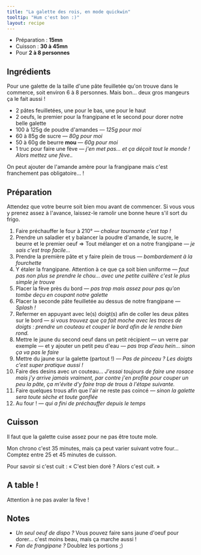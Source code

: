 ```yaml
---
title: "La galette des rois, en mode quickwin"
tooltip: "Hum c'est bon :)"
layout: recipe
---
```


*   Préparation : __15mn__
*   Cuisson : __30 à 45mn__
*   Pour __2 à 8 personnes__

## Ingrédients

Pour une galette de la taille d'une pâte feuilletée qu'on trouve dans le commerce, soit environ 6 à 8 personnes. Mais bon... deux gros mangeurs ça le fait aussi !

*   2 pâtes feuilletées, une pour le bas, une pour le haut
*   2 oeufs, le premier pour la frangipane et le second pour dorer notre belle galette
*   100 à 125g de poudre d'amandes _— 125g pour moi_
*   60 à 85g de sucre _— 80g pour moi_
*   50 à 60g de beurre __mou__ _— 60g pour moi_
*   1 truc pour faire une fève _— j'en met pas... et ça déçoit tout le monde ! Alors mettez une fève.._

On peut ajouter de l'amande amère pour la frangipane mais c'est franchement pas obligatoire... !

## Préparation

Attendez que votre beurre soit bien mou avant de commencer. Si vous vous y prenez assez à l'avance, laissez-le ramolir une bonne heure s'il sort du frigo.

1.  Faire préchauffer le four à 210° _— chaleur tournante c'est top !_
2.  Prendre un saladier et y balancer la poudre d'amande, le sucre, le beurre et le premier oeuf => Tout mélanger et on a notre frangipane _— je sais c'est trop facile..._
3.  Prendre la première pâte et y faire plein de trous _— bombardement à la fourchette_
4.  Y étaler la frangipane. Attention à ce que ça soit bien uniforme _— faut pas non plus se prendre le chou... avec une petite cuillère c'est le plus simple je trouve_
5.  Placer la fève près du bord _— pas trop mais assez pour pas qu'on tombe deçu en coupant notre galette_
6.  Placer la seconde pâte feuilletée au dessus de notre frangipane _— Splash !_
7.  Refermer en appuyant avec le(s) doigt(s) afin de coller les deux pâtes sur le bord _— si vous trouvez que ça fait moche avec les traces de doigts : prendre un couteau et couper le bord afin de le rendre bien rond._
7.  Mettre le jaune du second oeuf dans un petit récipient — un verre par exemple — et y ajouter un petit peu d'eau _— pas trop d'eau hein... sinon ça va pas le faire_
8.  Mettre du jaune sur la galette (partout !) _— Pas de pinceau ? Les doigts c'est super pratique aussi !_
9.  Faire des desins avec un couteau... _J'essai toujours de faire une rosace mais j'y arrive jamais vraiment, par contre j'en profite pour couper un peu la pâte, ça m'évite d'y faire trop de trous à l'étape suivante._
7.  Faire quelques trous afin que l'air ne reste pas coincé _— sinon la galette sera toute sèche et toute gonflée_
11. Au four ! _— qui a fini de préchauffer depuis le temps_

## Cuisson

Il faut que la galette cuise assez pour ne pas être toute mole.

Mon chrono c'est 35 minutes, mais ça peut varier suivant votre four... Comptez entre 25 et 45 minutes de cuisson.

Pour savoir si c'est cuit : « C'est bien doré ? Alors c'est cuit. »

## A table !

Attention à ne pas avaler la fève !

## Notes

*   _Un seul oeuf de dispo ?_ Vous pouvez faire sans jaune d'oeuf pour dorer... c'est moins beau, mais ça marche aussi !
*   _Fan de frangipane ?_ Doublez les portions ;)


